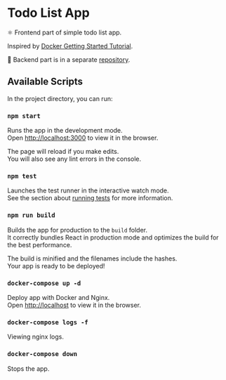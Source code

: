 # Todo List App

⚛️ Frontend part of simple todo list app.

Inspired by [Docker Getting Started Tutorial](https://github.com/docker/getting-started).

🐬 Backend part is in a separate [repository](https://github.com/paulcervov/todo-list-api).

## Available Scripts

In the project directory, you can run:

### `npm start`

Runs the app in the development mode.\
Open [http://localhost:3000](http://localhost:3000) to view it in the browser.

The page will reload if you make edits.\
You will also see any lint errors in the console.

### `npm test`

Launches the test runner in the interactive watch mode.\
See the section about [running tests](https://facebook.github.io/create-react-app/docs/running-tests) for more information.

### `npm run build`

Builds the app for production to the `build` folder.\
It correctly bundles React in production mode and optimizes the build for the best performance.

The build is minified and the filenames include the hashes.\
Your app is ready to be deployed!

### `docker-compose up -d`

Deploy app with Docker and Nginx.\
Open [http://localhost](http://localhost) to view it in the browser.


### `docker-compose logs -f`

Viewing nginx logs.

### `docker-compose down`

Stops the app.
